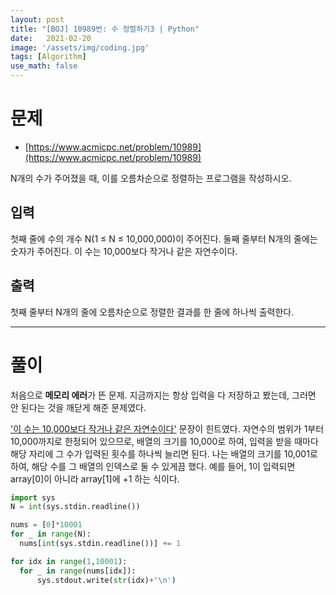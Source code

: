 ```yaml
---
layout: post
title: "[BOJ] 10989번: 수 정렬하기3 | Python"
date:   2021-02-20
image: '/assets/img/coding.jpg'
tags: [Algorithm]
use_math: false
---
```


# 문제

* [https://www.acmicpc.net/problem/10989](https://www.acmicpc.net/problem/10989)

N개의 수가 주어졌을 때, 이를 오름차순으로 정렬하는 프로그램을 작성하시오.

## 입력

첫째 줄에 수의 개수 N(1 ≤ N ≤ 10,000,000)이 주어진다. 둘째 줄부터 N개의 줄에는 숫자가 주어진다. 이 수는 10,000보다 작거나 같은 자연수이다.

## 출력

첫째 줄부터 N개의 줄에 오름차순으로 정렬한 결과를 한 줄에 하나씩 출력한다.

---

# 풀이

처음으로 **메모리 에러**가 뜬 문제. 지금까지는 항상 입력을 다 저장하고 봤는데, 그러면 안 된다는 것을 깨닫게 해준 문제였다.

<u>'이 수는 10,000보다 작거나 같은 자연수이다'</u> 문장이 힌트였다. 자연수의 범위가 1부터 10,000까지로 한정되어 있으므로, 배열의 크기를 10,000로 하여, 입력을 받을 때마다 해당 자리에 그 수가 입력된 횟수를 하나씩 늘리면 된다. 나는 배열의 크기를 10,001로 하여, 해당 수를 그 배열의 인덱스로 둘 수 있게끔 했다. 예를 들어, 1이 입력되면 array[0]이 아니라 array[1]에 +1 하는 식이다.

```python
import sys
N = int(sys.stdin.readline())

nums = [0]*10001
for _ in range(N):
  nums[int(sys.stdin.readline())] += 1

for idx in range(1,10001):
  for _ in range(nums[idx]):
      sys.stdout.write(str(idx)+'\n')
```


<br>
